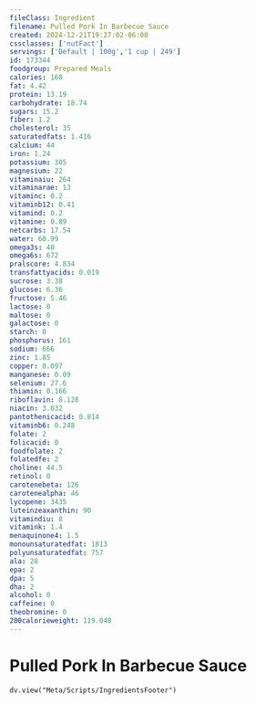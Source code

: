 ```yaml
---
fileClass: Ingredient
filename: Pulled Pork In Barbecue Sauce
created: 2024-12-21T19:27:02-06:00
cssclasses: ['nutFact']
servings: ['Default | 100g','1 cup | 249']
id: 173344
foodgroup: Prepared Meals
calories: 168
fat: 4.42
protein: 13.19
carbohydrate: 18.74
sugars: 15.2
fiber: 1.2
cholesterol: 35
saturatedfats: 1.416
calcium: 44
iron: 1.24
potassium: 305
magnesium: 22
vitaminaiu: 264
vitaminarae: 13
vitaminc: 0.2
vitaminb12: 0.41
vitamind: 0.2
vitamine: 0.89
netcarbs: 17.54
water: 60.99
omega3s: 40
omega6s: 672
pralscore: 4.834
transfattyacids: 0.019
sucrose: 3.38
glucose: 6.36
fructose: 5.46
lactose: 0
maltose: 0
galactose: 0
starch: 0
phosphorus: 161
sodium: 666
zinc: 1.85
copper: 0.097
manganese: 0.09
selenium: 27.6
thiamin: 0.166
riboflavin: 0.128
niacin: 3.032
pantothenicacid: 0.814
vitaminb6: 0.248
folate: 2
folicacid: 0
foodfolate: 2
folatedfe: 2
choline: 44.5
retinol: 0
carotenebeta: 126
carotenealpha: 46
lycopene: 3435
luteinzeaxanthin: 90
vitamindiu: 8
vitamink: 1.4
menaquinone4: 1.5
monounsaturatedfat: 1813
polyunsaturatedfat: 757
ala: 28
epa: 2
dpa: 5
dha: 2
alcohol: 0
caffeine: 0
theobromine: 0
200calorieweight: 119.048
---
```


# Pulled Pork In Barbecue Sauce

```dataviewjs
dv.view("Meta/Scripts/IngredientsFooter")
```